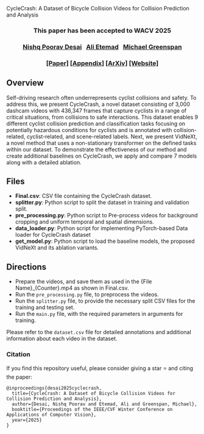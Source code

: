 </h1 align="center">CycleCrash: A Dataset of Bicycle Collision Videos for Collision Prediction and Analysis</h1>

<h3 align="center">
This paper has been accepted to WACV 2025
</h3>

<h3 align="center">
<a href="https://www.pritamsarkar.com">Nishq Poorav Desai</a>
&nbsp; <a href="">Ali Etemad</a>
&nbsp; <a href="">Michael Greenspan</a>
</h3>

<h3 align="center"> 
<a href="#">[Paper]</a>   <!-- change with aaai link -->
<a href="#"> [Appendix]</a> 
<a href="#"> [ArXiv]</a> 
<!-- <a href="https://github.com/pritamqu/AVCAffe"> [Code]</a>   -->
<a href="[https://github.com/DeSinister/CycleCrash/]"> [Website]</a>
</h3>


## Overview
Self-driving research often underrepresents cyclist collisions and safety. To address this, we present CycleCrash, a novel dataset consisting of 3,000 dashcam videos with 436,347 frames that capture cyclists in a range of critical situations, from collisions to safe interactions. This dataset enables 9 different cyclist collision prediction and classification tasks focusing on potentially hazardous conditions for cyclists and is annotated with collision-related, cyclist-related, and scene-related labels. Next, we present
VidNeXt, a novel method that uses a non-stationary transformer on the defined tasks within our dataset. To demonstrate the effectiveness of our method and create additional baselines on CycleCrash, we apply and compare 7 models along with a detailed ablation. 

## Files
- **Final.csv**: CSV file containing the CycleCrash dataset.
- **splitter.py**: Python script to split the dataset in training and validation split.
- **pre_processing.py**: Python script to Pre-process videos for background cropping and uniform temporal and spatial dimensions.
- **data_loader.py**: Python script for implementing PyTorch-based Data loader for CycleCrash dataset
- **get_model.py**: Python script to load the baseline models, the proposed VidNeXt and its ablation variants.

## Directions
- Prepare the videos, and save them as used in the {File Name}_{Counter}.mp4 as shown in Final.csv.
- Run the `pre_processing.py` file, to preprocess the videos.
- Run the `splitter.py` file, to provide the necessary split CSV files for the training and testing set.
- Run the `main.py` file, with the required parameters in arguments for training. 


Please refer to the `dataset.csv` file for detailed annotations and additional information about each video in the dataset.


### Citation
If you find this repository useful, please consider giving a star :star: and citing the paper:
```
@inproceedings{desai2025cyclecrash,
  title={CycleCrash: A Dataset of Bicycle Collision Videos for Collision Prediction and Analysis},
  author={Desai, Nishq Poorav and Etemad, Ali and Greenspan, Michael},
  booktitle={Proceedings of the IEEE/CVF Winter Conference on Applications of Computer Vision},
  year={2025}
}
```
